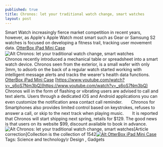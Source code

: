 ```yaml
---
published: true
title: Chronos: let your traditional watch change, smart watches
layout: post
---
```

Smart Watch increasingly fierce market competition in recent years, however, as Apple\'s Apple Watch most smart such as Gear or Samsung S2 watches is focused on developing a fitness trail, tracking user movement data. [OtterBox iPad Mini Case](http://www.awacase.com/otterbox-defender-ipad-mini-series-case-pink-p-2087.html)![Alt Chronos: let your traditional watch change, smart watches](https://c2.staticflickr.com/2/1617/26459711781_56aff7b4fd_z.jpg)　　Chronos recently introduced a mechanical table or spreadsheet into a smart watch device. Chronos seen from the exterior, is a small wafer with only 3mm, to adsorb on the back of a regular watch started working with intelligent message alerts and tracks the wearer\'s health data functions. [OtterBox iPad Mini Case](http://www.mudah.my/IPhone+6+Otterbox-43581159.htm) [https://www.youtube.com/watch?v=_s6oS7Nm3bQ](https://www.youtube.com/watch?v=_s6oS7Nm3bQ) 　　Chronos will in the form of flashing or vibrating users are advised to call and text alerts. Users through a dedicated iOS and Android applications you can even customize the notification area contact call reminder.　　Chronos for Smartphones also provides limited control based on keystrokes, refuses to answer a call, or skip to the next track when playing music.　　It is reported that Chronos will start shipping next spring, retails for $129. The good news is that users on its website $99, discount available to book in advance.![Alt Chronos: let your traditional watch change, smart watches](https://c2.staticflickr.com/2/1523/26499861236_5cebebb7a6_z.jpg)[Article correction]Collection is the collection of 1542[![Alt OtterBox iPad Mini Case](http://www.awacase.com/images/large/apple_case/otterbox_defender_mi071_lrg.jpg)](http://www.awacase.com/otterbox-defender-ipad-mini-series-case-pink-p-2087.html)Tags: Science and technology\r Design , Gadgets